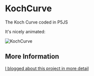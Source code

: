 # KochCurve
The Koch Curve coded in P5JS

It's nicely animated:

![KochCurve](https://github.com/johnnyawesome/KochCurve/blob/master/KochCurve/DemoImage/KochCurve.gif)

## More Information

[I blogged about this project in more detail](https://breaksome.tech/coding-a-koch-curve-in-p5js-using-l-systems/)

